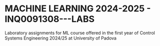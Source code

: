 # MACHINE LEARNING 2024-2025 - INQ0091308---LABS
 Laboratory assignments for ML course offered in the first year of Control Systems Engineering 2024/25 at University of Padova
